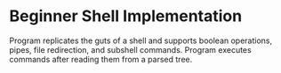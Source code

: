 # Beginner Shell Implementation
Program replicates the guts of a shell and supports boolean operations, pipes, file redirection, and subshell commands. 
Program executes commands after reading them from a parsed tree.
